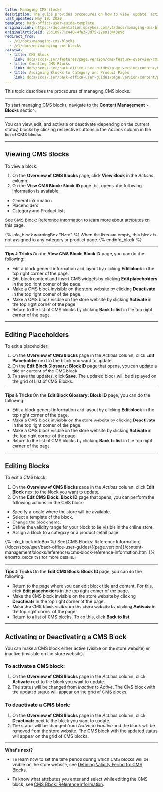 ```yaml
---
title: Managing CMS Blocks
description: The guide provides procedures on how to view, update, activate and deactivate CMS blocks in the editor from the Back Office.
last_updated: May 19, 2020
template: back-office-user-guide-template
originalLink: https://documentation.spryker.com/v1/docs/managing-cms-blocks
originalArticleId: 25d10977-c448-4fe3-8d75-22e813443e9d
redirect_from:
  - /v1/docs/managing-cms-blocks
  - /v1/docs/en/managing-cms-blocks
related:
  - title: CMS Block
    link: docs/scos/user/features/page.version/cms-feature-overview/cms-blocks-overview.html
  - title: Creating CMS Blocks
    link: docs/scos/user/back-office-user-guides/page.version/content/blocks/creating-cms-blocks.html
  - title: Assigning Blocks to Category and Product Pages
    link: docs/scos/user/back-office-user-guides/page.version/content/pages/assigning-blocks-to-category-and-product-pages.html
---
```


This topic describes the procedures of managing CMS blocks.
***
To start managing CMS blocks, navigate to the **Content Management** > **Blocks** section.
***
You can view, edit, and activate or deactivate (depending on the current status) blocks by clicking respective buttons in the _Actions_ column in the list of CMS blocks.
***
## Viewing CMS Blocks

To view a block:

1. On the **Overview of CMS Blocks** page, click **View Block** in the _Actions_ column. 
2. On the **View CMS Block: Block ID** page that opens, the following information is available:

* General information
* Placeholders
* Category and Product lists 

See [CMS Block: Reference Information](/docs/scos/user/back-office-user-guides/{{page.version}}/content-management/blocks/references/cms-block-reference-information.html)  to learn more about attributes on this page.

{% info_block warningBox "Note" %}
When the lists are empty, this block is not assigned to any category or product page.
{% endinfo_block %}
***
**Tips & Tricks**
On the **View CMS Block: Block ID** page, you can do the following:

* Edit a block general information and layout by clicking **Edit block** in the top right corner of the page.
* Edit block content and insert CMS widgets by clicking **Edit placeholders** in the top right corner of the page.
* Make a CMS block invisible on the store website by clicking **Deactivate** in the top right corner of the page.
* Make a CMS block visible on the store website by clicking **Activate** in the top right corner of the page. 
* Return to the list of CMS blocks by clicking **Back to list** in the top right corner of the page.
***
## Editing Placeholders
To edit a placeholder:
1. On the **Overview of CMS Blocks** page in the _Actions_ column, click **Edit Placeholder** next to the block you want to update. 
2. On the **Edit Block Glossary: Block ID** page that opens, you can update a title or content of the CMS block.
3. To save the updates, click **Save**. The updated block will be displayed on the grid of List of CMS Blocks.
***
**Tips & Tricks**
On the **Edit Block Glossary: Block ID** page, you can do the following:

* Edit a block general information and layout by clicking **Edit block** in the top right corner of the page.
* Make a CMS block invisible on the store website by clicking **Deactivate** in the top right corner of the page.
* Make a CMS block visible on the store website by clicking **Activate** in the top right corner of the page. 
* Return to the list of CMS blocks by clicking **Back to list** in the top right corner of the page.

***
## Editing Blocks
To edit a CMS block:
1. On the **Overview of CMS Blocks** page in the _Actions_ column, click **Edit Block** next to the block you want to update. 
2. On the **Edit CMS Block: Block ID** page that opens, you can perform the following actions on the CMS block:

* Specify a locale where the store will be available.
* Select a template of the block.
* Change the block name.
* Define the validity range for your block to be visible in the online store.
* Assign a block to a category or a product detail page.

{% info_block infoBox %}
See  [CMS Blocks: Reference Information](/docs/scos/user/back-office-user-guides/{{page.version}}/content-management/blocks/references/cms-block-reference-information.html
{% endinfo_block %}  for more details.)
***
**Tips & Tricks**
On the **Edit CMS Block: Block ID** page, you can do the following:

* Return to the page where you can edit block title and content. For this, click **Edit placeholders** in the top right corner of the page.
* Make the CMS block invisible on the store website by clicking **Deactivate** in the top right corner of the page.
* Make the CMS block visible on the store website by clicking **Activate** in the top right corner of the page. 
* Return to a list of CMS blocks. To do this, click **Back to list**.

***
## Activating or Deactivating a CMS Block
You can make a CMS block either active (visible on the store website) or inactive (invisible on the store website).

### To activate a CMS block:
1. On the **Overview of CMS Blocks** page in the _Actions_ column, click **Activate** next to the block you want to update. 
2. The status will be changed from _Inactive_ to _Active_. The CMS block with the updated status will appear on the grid of CMS blocks.

### To deactivate a CMS block:
1. On the **Overview of CMS Blocks** page in the _Actions_ column, click **Deactivate** next to the block you want to update. 
2. The status will be changed from _Active_ to _Inactive_ and the block will be removed from the store website. The CMS block with the updated status will appear on the grid of CMS blocks.

***
**What's next?**

* To learn how to set the time period during which CMS blocks will be visible on the store website, see [Defining Validity Period for CMS Blocks](/docs/scos/user/back-office-user-guides/{{page.version}}/content/blocks/defining-validity-period-for-cms-blocks.html).

* To know what attributes you enter and select while editing the CMS block, see [CMS Block: Reference Information](/docs/scos/user/back-office-user-guides/{{page.version}}/content-management/blocks/references/cms-block-reference-information.html).
